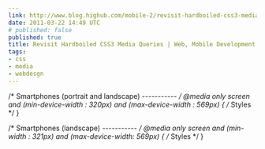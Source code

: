 ```yaml
---
link: http://www.blog.highub.com/mobile-2/revisit-hardboiled-css3-media-queries/
date: 2011-03-22 14:49 UTC
# published: false
published: true
title: Revisit Hardboiled CSS3 Media Queries | Web, Mobile Development
tags:
- css
- media
- webdesgn
---
```


/* Smartphones (portrait and landscape) ----------- */
@media only screen and (min-device-width : 320px) and (max-device-width : 569px) {
/* Styles */
}

/* Smartphones (landscape) ----------- */
@media only screen and (min-width : 321px) and (max-device-width: 569px) {
/* Styles */
}
